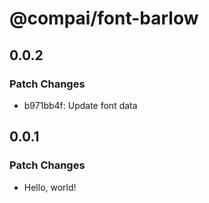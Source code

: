 # @compai/font-barlow

## 0.0.2

### Patch Changes

- b971bb4f: Update font data

## 0.0.1

### Patch Changes

- Hello, world!
